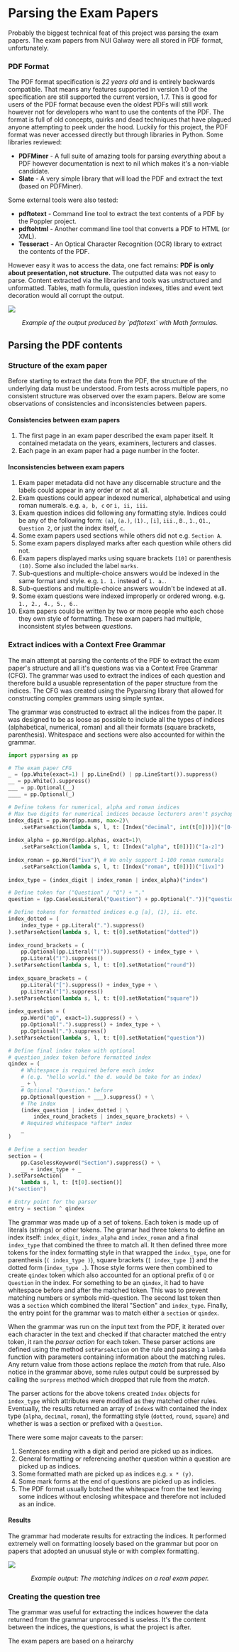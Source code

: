 # Parsing the Exam Papers
Probably the biggest technical feat of this project was parsing the exam papers. The exam papers from NUI Galway were all stored in PDF format, unfortunately.

### PDF Format
The PDF format specification is *22 years old* and is entirely backwards compatible. That means any features supported in version 1.0 of the specification are still supported the current version, 1.7. This is good for users of the PDF format because even the oldest PDFs will still work however not for developers who want to use the contents of the PDF. The format is full of old concepts, quirks and dead techniques that have plagued anyone attempting to peek under the hood. Luckily for this project, the PDF format was never accessed directly but through libraries in Python. Some libraries reviewed:

* **PDFMiner** - A full suite of amazing tools for parsing *everything* about a PDF however documentation is next to nil which makes it's a non-viable candidate.
* **Slate** - A very simple library that will load the PDF and extract the text (based on PDFMiner).

Some external tools were also tested:

* **pdftotext** - Command line tool to extract the text contents of a PDF by the Poppler project.
* **pdftohtml** - Another command line tool that converts a PDF to HTML (or XML).
* **Tesseract** - An Optical Character Recognition (OCR) library to extract the contents of the PDF.

However easy it was to access the data, one fact remains: **PDF is only about presentation, not structure.** The outputted data was not easy to parse. Content extracted via the libraries and tools was unstructured and unformatted. Tables, math formula, question indexes, titles and event text decoration would all corrupt the output.

![](assets/pdftotext.png)
<center><i>Example of the output produced by `pdftotext` with Math formulas.</i></center>

## Parsing the PDF contents
### Structure of the exam paper
Before starting to extract the data from the PDF, the structure of the underlying data must be understood. From tests across multiple papers, no consistent structure was observed over the exam papers. Below are some observations of consistencies and inconsistencies between papers.

#### Consistencies between exam papers
1. The first page in an exam paper described the exam paper itself. It contained metadata on the years, examiners, lecturers and classes.
2. Each page in an exam paper had a page number in the footer.

#### Inconsistencies between exam papers
1. Exam paper metadata did not have any discernable structure and the labels could appear in any order or not at all.
2. Exam questions could appear indexed numerical, alphabetical and using roman numerals. e.g. `a, b, c` or `i, ii, iii`.
3. Exam question indices did following any formatting style. Indices could be any of the following form: `(a)`, `(a.)`, `(1).`, `[i]`, `iii.`, `B.`, `1.`, `Q1.`, `Question 2`, or just the index itself, `c`.
4. Some exam papers used sections while others did not e.g. `Section A`.
5. Some exam papers displayed marks after each question while others did not.
6. Exam papers displayed marks using square brackets `[10]` or parenthesis `(10)`. Some also included the label `marks`.
7. Sub-questions and multiple-choice answers would be indexed in the same format and style. e.g. `1. 1.` instead of `1. a.`.
8. Sub-questions and multiple-choice answers wouldn't be indexed at all.
10. Some exam questions were indexed improperly or ordered wrong. e.g. `1., 2., 4., 5., 6.`.
9. Exam papers could be written by two or more people who each chose they own style of formatting. These exam papers had multiple, inconsistent styles between *questions*.

### Extract indices with a Context Free Grammar
The main attempt at parsing the contents of the PDF to extract the exam paper's structure and all it's questions was via a Context Free Grammar (CFG). The grammar was used to extract the indices of each question and therefore build a usuable representation of the paper structure from the indices. The CFG was created using the Pyparsing library that allowed for constructing complex grammars using simple syntax.

The grammar was constructed to extract all the indices from the paper. It was designed to be as loose as possible to include all the types of indices (alphabetical, numerical, roman) and all their formats (square brackets, parenthesis). Whitespace and sections were also accounted for within the grammar.

```py
import pyparsing as pp

# The exam paper CFG
_ = (pp.White(exact=1) | pp.LineEnd() | pp.LineStart()).suppress()
__ = pp.White().suppress()
___ = pp.Optional(__)
____ = pp.Optional(_)

# Define tokens for numerical, alpha and roman indices
# Max two digits for numerical indices because lecturers aren't psychopaths
index_digit = pp.Word(pp.nums, max=2)\
	.setParseAction(lambda s, l, t: [Index("decimal", int(t[0]))])("[0-9]") 
	
index_alpha = pp.Word(pp.alphas, exact=1)\
	.setParseAction(lambda s, l, t: [Index("alpha", t[0])])("[a-z]")
	
index_roman = pp.Word("ivx")\ # We only support 1-100 roman numerals
	.setParseAction(lambda s, l, t: [Index("roman", t[0])])("[ivx]") 
	
index_type = (index_digit | index_roman | index_alpha)("index")

# Define token for ("Question" / "Q") + "."
question = (pp.CaselessLiteral("Question") + pp.Optional("."))("question")

# Define tokens for formatted indices e.g [a], (1), ii. etc.
index_dotted = (
	index_type + pp.Literal(".").suppress()
).setParseAction(lambda s, l, t: t[0].setNotation("dotted"))
    
index_round_brackets = (
	pp.Optional(pp.Literal("(")).suppress() + index_type + \
	pp.Literal(")").suppress()
).setParseAction(lambda s, l, t: t[0].setNotation("round"))
    
index_square_brackets = (
	pp.Literal("[").suppress() + index_type + \
	pp.Literal("]").suppress()
).setParseAction(lambda s, l, t: t[0].setNotation("square"))
    
index_question = (
	pp.Word("qQ", exact=1).suppress() + \
	pp.Optional(".").suppress() + index_type + \
	pp.Optional(".").suppress()
).setParseAction(lambda s, l, t: t[0].setNotation("question"))

# Define final index token with optional 
# question_index token before formatted index
qindex = (
    # Whitespace is required before each index 
    # (e.g. "hello world." the d. would be take for an index)
    _ + \
    # Optional "Question." before
    pp.Optional(question + ___).suppress() + \
    # The index
    (index_question | index_dotted | \
    	index_round_brackets | index_square_brackets) + \
    # Required whitespace *after* index
    _
)

# Define a section header
section = (
	pp.CaselessKeyword("Section").suppress() + \
	__ + index_type + _
).setParseAction(
    lambda s, l, t: [t[0].section()]
)("section")

# Entry point for the parser
entry = section ^ qindex
```

The grammar was made up of a set of tokens. Each token is made up of literals (strings) or other tokens. The gramar had three tokens to define an index itself: `index_digit`, `index_alpha` and `index_roman` and a final `index_type` that combined the three to match all. It then defined three more tokens for the index formatting style in that wrapped the `index_type`, one for parenthesis (`( index_type )`), square brackets (`[ index_type ]`) and the dotted form (`index_type .`). Those style forms were then combined to create `qindex` token which also accounted for an optional prefix of `Q` or `Question` in the index. For something to be an `qindex`, it had to have whitespace before and after the matched token. This was to prevent matching numbers or symbols mid-question. The second last token then was a `section` which combined the literal "Section" and `index_type`. Finally, the entry point for the grammar was to match either a `section` or `qindex`.

When the grammar was run on the input text from the PDF, it iterated over each character in the text and checked if that character matched the entry token, it ran the *parser action* for each token. These parser actions are defined using the method `setParseAction` on the rule and passing a `lambda` function with parameters containing information about the matching rules. Any return value from those actions replace the *match* from that rule. Also notice in the grammar above, some rules output could be surpressed by calling the `surpress` method which dropped that rule from the *match*.

The parser actions for the above tokens created `Index` objects for `index_type` which attributes were modified as they matched other rules. Eventually, the results returned an array of `Index`s with contained the index type (`alpha`, `decimal`, `roman`), the formatting style (`dotted`, `round`, `square`) and whether is was a section or prefixed with a `Question`.

There were some major caveats to the parser:

1. Sentences ending with a digit and period are picked up as indices.
2. General formatting or referencing another question within a question are picked up as indices.
3. Some formatted math are picked up as indices e.g. `x * (y)`.
4. Some mark forms at the end of questions are picked up as indicies.
5. The PDF format usually botched the whitespace from the text leaving some indices without enclosing whitespace and therefore not included as an indice.

#### Results
The grammar had moderate results for extracting the indices. It performed extremely well on formatting loosely based on the grammar but poor on papers that adopted an unusual style or with complex formatting.

![](assets/parsed-paper.png)
<center><i>Example output: The matching indices on a real exam paper.</i></center>

### Creating the question tree
The grammar was useful for extracting the indices however the data returned from the grammar unprocessed is useless. It's the content between the indices, the questions, is what the project is after.

The exam papers are based on a heirarchy 